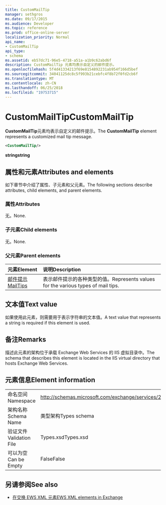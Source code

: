 ```yaml
---
title: CustomMailTip
manager: sethgros
ms.date: 09/17/2015
ms.audience: Developer
ms.topic: reference
ms.prod: office-online-server
localization_priority: Normal
api_name:
- CustomMailTip
api_type:
- schema
ms.assetid: eb57dc71-96e5-4718-a51a-a1b9c62abd6f
description: CustomMailTip 元素均表示自定义的邮件提示。
ms.openlocfilehash: 5f4d41334213f69e8154892231ab954f166d5bef
ms.sourcegitcommit: 34041125dc8c5f993b21cebfc4f8b72f0fd2cb6f
ms.translationtype: MT
ms.contentlocale: zh-CN
ms.lasthandoff: 06/25/2018
ms.locfileid: "19753715"
---
```

# <a name="custommailtip"></a><span data-ttu-id="1bec2-103">CustomMailTip</span><span class="sxs-lookup"><span data-stu-id="1bec2-103">CustomMailTip</span></span>

<span data-ttu-id="1bec2-104">**CustomMailTip**元素均表示自定义的邮件提示。</span><span class="sxs-lookup"><span data-stu-id="1bec2-104">The **CustomMailTip** element represents a customized mail tip message.</span></span> 
  
```XML
<CustomMailTip/>
```

 <span data-ttu-id="1bec2-105">**string**</span><span class="sxs-lookup"><span data-stu-id="1bec2-105">**string**</span></span>
## <a name="attributes-and-elements"></a><span data-ttu-id="1bec2-106">属性和元素</span><span class="sxs-lookup"><span data-stu-id="1bec2-106">Attributes and elements</span></span>

<span data-ttu-id="1bec2-107">如下章节中介绍了属性、子元素和父元素。</span><span class="sxs-lookup"><span data-stu-id="1bec2-107">The following sections describe attributes, child elements, and parent elements.</span></span>
  
### <a name="attributes"></a><span data-ttu-id="1bec2-108">属性</span><span class="sxs-lookup"><span data-stu-id="1bec2-108">Attributes</span></span>

<span data-ttu-id="1bec2-109">无。</span><span class="sxs-lookup"><span data-stu-id="1bec2-109">None.</span></span>
  
### <a name="child-elements"></a><span data-ttu-id="1bec2-110">子元素</span><span class="sxs-lookup"><span data-stu-id="1bec2-110">Child elements</span></span>

<span data-ttu-id="1bec2-111">无。</span><span class="sxs-lookup"><span data-stu-id="1bec2-111">None.</span></span>
  
### <a name="parent-elements"></a><span data-ttu-id="1bec2-112">父元素</span><span class="sxs-lookup"><span data-stu-id="1bec2-112">Parent elements</span></span>

|<span data-ttu-id="1bec2-113">**元素**</span><span class="sxs-lookup"><span data-stu-id="1bec2-113">**Element**</span></span>|<span data-ttu-id="1bec2-114">**说明**</span><span class="sxs-lookup"><span data-stu-id="1bec2-114">**Description**</span></span>|
|:-----|:-----|
|[<span data-ttu-id="1bec2-115">邮件提示</span><span class="sxs-lookup"><span data-stu-id="1bec2-115">MailTips</span></span>](mailtips.md) <br/> |<span data-ttu-id="1bec2-116">表示邮件提示的各种类型的值。</span><span class="sxs-lookup"><span data-stu-id="1bec2-116">Represents values for the various types of mail tips.</span></span>  <br/> |
   
## <a name="text-value"></a><span data-ttu-id="1bec2-117">文本值</span><span class="sxs-lookup"><span data-stu-id="1bec2-117">Text value</span></span>

<span data-ttu-id="1bec2-118">如果使用此元素，则需要用于表示字符串的文本值。</span><span class="sxs-lookup"><span data-stu-id="1bec2-118">A text value that represents a string is required if this element is used.</span></span>
  
## <a name="remarks"></a><span data-ttu-id="1bec2-119">备注</span><span class="sxs-lookup"><span data-stu-id="1bec2-119">Remarks</span></span>

<span data-ttu-id="1bec2-120">描述此元素的架构位于承载 Exchange Web Services 的 IIS 虚拟目录中。</span><span class="sxs-lookup"><span data-stu-id="1bec2-120">The schema that describes this element is located in the IIS virtual directory that hosts Exchange Web Services.</span></span>
  
## <a name="element-information"></a><span data-ttu-id="1bec2-121">元素信息</span><span class="sxs-lookup"><span data-stu-id="1bec2-121">Element information</span></span>

|||
|:-----|:-----|
|<span data-ttu-id="1bec2-122">命名空间</span><span class="sxs-lookup"><span data-stu-id="1bec2-122">Namespace</span></span>  <br/> |http://schemas.microsoft.com/exchange/services/2006/types  <br/> |
|<span data-ttu-id="1bec2-123">架构名称</span><span class="sxs-lookup"><span data-stu-id="1bec2-123">Schema Name</span></span>  <br/> |<span data-ttu-id="1bec2-124">类型架构</span><span class="sxs-lookup"><span data-stu-id="1bec2-124">Types schema</span></span>  <br/> |
|<span data-ttu-id="1bec2-125">验证文件</span><span class="sxs-lookup"><span data-stu-id="1bec2-125">Validation File</span></span>  <br/> |<span data-ttu-id="1bec2-126">Types.xsd</span><span class="sxs-lookup"><span data-stu-id="1bec2-126">Types.xsd</span></span>  <br/> |
|<span data-ttu-id="1bec2-127">可以为空</span><span class="sxs-lookup"><span data-stu-id="1bec2-127">Can be Empty</span></span>  <br/> |<span data-ttu-id="1bec2-128">False</span><span class="sxs-lookup"><span data-stu-id="1bec2-128">False</span></span>  <br/> |
   
## <a name="see-also"></a><span data-ttu-id="1bec2-129">另请参阅</span><span class="sxs-lookup"><span data-stu-id="1bec2-129">See also</span></span>



- [<span data-ttu-id="1bec2-130">在交换 EWS XML 元素</span><span class="sxs-lookup"><span data-stu-id="1bec2-130">EWS XML elements in Exchange</span></span>](ews-xml-elements-in-exchange.md)

